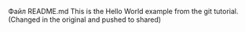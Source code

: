 Файл README.md
This is the Hello World example from the git tutorial.
(Changed in the original and pushed to shared)